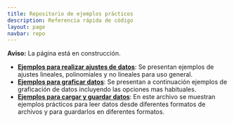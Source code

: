```yaml
---
title: Repositorio de ejemplos prácticos
description: Referencia rápida de código
layout: page
navbar: repo
---
```


<div class="alert alert-danger" role="alert" >
  <strong>Aviso:</strong> La página está en construcción.
</div>


  * **[Ejemplos para realizar ajustes de datos](repo_tutos_ajustes/)**: Se presentan ejemplos de ajustes lineales, polinomiales y no lineales para uso general.
  * **[Ejemplos para graficar datos](repo_tutos_graficos/)**: Se presentan a continuación ejemplos de graficación de datos incluyendo las opciones mas habituales.
  * **[Ejemplos para cargar y guardar datos](repo_tutos_IO/)**: En este archivo se muestran ejemplos prácticos para leer datos desde  diferentes formatos de archivos y para guardarlos en diferentes formatos.
